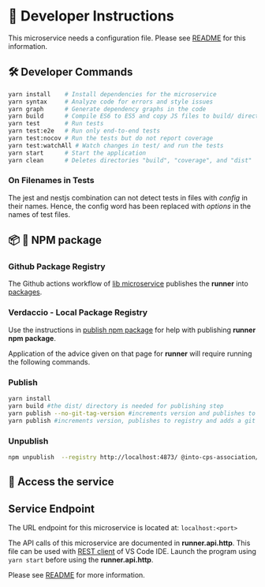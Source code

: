 # :runner: Developer Instructions

This microservice needs a configuration file.
Please see [README](./README.md) for this information.

## :hammer_and_wrench: Developer Commands

```bash
yarn install    # Install dependencies for the microservice
yarn syntax     # Analyze code for errors and style issues
yarn graph      # Generate dependency graphs in the code
yarn build      # Compile ES6 to ES5 and copy JS files to build/ directory
yarn test       # Run tests
yarn test:e2e   # Run only end-to-end tests
yarn test:nocov # Run the tests but do not report coverage
yarn test:watchAll # Watch changes in test/ and run the tests
yarn start      # Start the application
yarn clean      # Deletes directories "build", "coverage", and "dist"
```

### On Filenames in Tests

The jest and nestjs combination can not detect tests in files
with _config_ in their names. Hence, the config word has been
replaced with _options_ in the names of test files.

## :package: :ship: NPM package

### Github Package Registry

The Github actions workflow of
[lib microservice](../../../.github/workflows/runner.yml) publishes the **runner**
into
[packages](https://github.com/orgs/INTO-CPS-Association/packages?repo_name=DTaaS).

### Verdaccio - Local Package Registry

Use the instructions in
[publish npm package](../../../docs/developer/npm-packages.md) for help
with publishing **runner npm package**.

Application of the advice given on that page for **runner** will require
running the following commands.

### Publish

```bash
yarn install
yarn build #the dist/ directory is needed for publishing step
yarn publish --no-git-tag-version #increments version and publishes to registry
yarn publish #increments version, publishes to registry and adds a git tag
```

### Unpublish

```bash
npm unpublish  --registry http://localhost:4873/ @into-cps-association/runner@0.0.2
```

## :rocket: Access the service

## Service Endpoint

The URL endpoint for this microservice is located at: `localhost:<port>`

The API calls of this microservice are documented in **runner.api.http**.
This file can be used with
[REST client](https://marketplace.visualstudio.com/items?itemName=humao.rest-client)
of VS Code IDE. Launch the program using `yarn start` before using
the **runner.api.http**.

Please see [README](./README.md) for more information.

